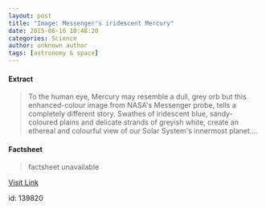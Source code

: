 ```yaml
---
layout: post
title: "Image: Messenger's iridescent Mercury"
date: 2015-06-16 10:48:20
categories: Science
author: unknown author
tags: [astronomy & space]
---
```



#### Extract
>To the human eye, Mercury may resemble a dull, grey orb but this enhanced-colour image from NASA's Messenger probe, tells a completely different story. Swathes of iridescent blue, sandy-coloured plains and delicate strands of greyish white, create an ethereal and colourful view of our Solar System's innermost planet....

#### Factsheet
>factsheet unavailable

[Visit Link](http://phys.org/news353656079.html)

id:  139820


